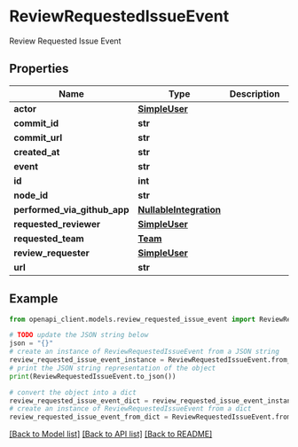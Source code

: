 # ReviewRequestedIssueEvent

Review Requested Issue Event

## Properties

Name | Type | Description | Notes
------------ | ------------- | ------------- | -------------
**actor** | [**SimpleUser**](SimpleUser.md) |  | 
**commit_id** | **str** |  | 
**commit_url** | **str** |  | 
**created_at** | **str** |  | 
**event** | **str** |  | 
**id** | **int** |  | 
**node_id** | **str** |  | 
**performed_via_github_app** | [**NullableIntegration**](NullableIntegration.md) |  | 
**requested_reviewer** | [**SimpleUser**](SimpleUser.md) |  | [optional] 
**requested_team** | [**Team**](Team.md) |  | [optional] 
**review_requester** | [**SimpleUser**](SimpleUser.md) |  | 
**url** | **str** |  | 

## Example

```python
from openapi_client.models.review_requested_issue_event import ReviewRequestedIssueEvent

# TODO update the JSON string below
json = "{}"
# create an instance of ReviewRequestedIssueEvent from a JSON string
review_requested_issue_event_instance = ReviewRequestedIssueEvent.from_json(json)
# print the JSON string representation of the object
print(ReviewRequestedIssueEvent.to_json())

# convert the object into a dict
review_requested_issue_event_dict = review_requested_issue_event_instance.to_dict()
# create an instance of ReviewRequestedIssueEvent from a dict
review_requested_issue_event_from_dict = ReviewRequestedIssueEvent.from_dict(review_requested_issue_event_dict)
```
[[Back to Model list]](../README.md#documentation-for-models) [[Back to API list]](../README.md#documentation-for-api-endpoints) [[Back to README]](../README.md)


